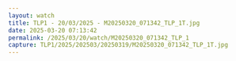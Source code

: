 ```yaml
---
layout: watch
title: TLP1 - 20/03/2025 - M20250320_071342_TLP_1T.jpg
date: 2025-03-20 07:13:42
permalink: /2025/03/20/watch/M20250320_071342_TLP_1
capture: TLP1/2025/202503/20250319/M20250320_071342_TLP_1T.jpg
---
```

